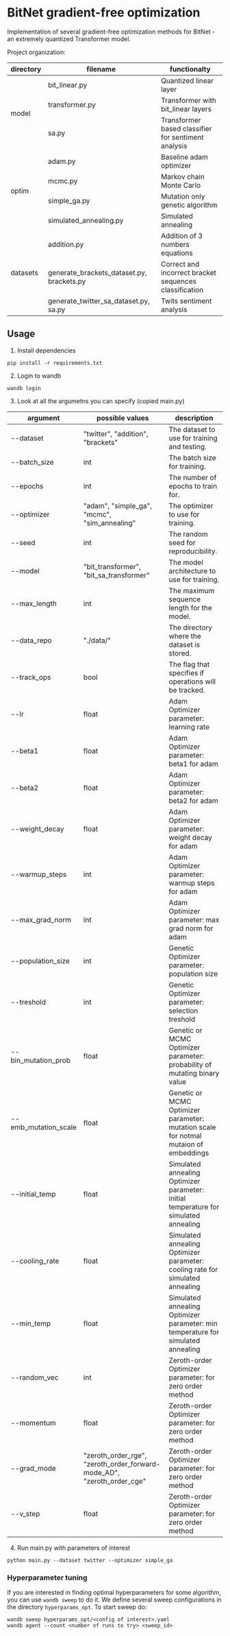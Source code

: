 # BitNet gradient-free optimization

Implementation of several gradient-free optimization methods for BitNet - an extremely quantized Transformer model.

Project organization:
<table>
    <thead>
        <tr>
            <th>directory</th>
            <th>filename</th>
            <th>functionalty</th>
        </tr>
    </thead>
    <tbody>
        <tr>
            <td rowspan=3>model</td>
            <td> bit_linear.py </td>
            <td> Quantized linear layer </td>
        </tr>
        <tr>
            <td> transformer.py </td>
            <td> Transformer with bit_linear layers </td>
        </tr>
        <tr>
            <td> sa.py </td>
            <td> Transformer based classifier for sentiment analysis</td>
        </tr>
        <tr>
            <td rowspan=4>optim</td>
            <td>adam.py </td>
            <td> Baseline adam optimizer </td>
        </tr>
        <tr>
            <td> mcmc.py</td>
            <td> Markov chain Monte Carlo </td>
        </tr>
        <tr>
            <td> simple_ga.py</td>
            <td> Mutation only genetic algorithm </td>
        </tr>
        <tr>
            <td> simulated_annealing.py</td>
            <td> Simulated annealing </td>
        </tr>
        <tr>
            <td rowspan=3>datasets</td>
            <td>addition.py </td>
            <td> Addition of 3 numbers equations </td>
        </tr>
        <tr>
            <td> generate_brackets_dataset.py, brackets.py </td>
            <td> Correct and incorrect bracket sequences classification </td>
        </tr>
        <tr>
            <td> generate_twitter_sa_dataset.py, sa.py </td>
            <td> Twits sentiment analysis </td>
        </tr>
    </tbody>
</table>

## Usage

1. Install dependencies
```
pip install -r requirements.txt

```
2. Login to wandb
```
wandb login

```
3. Look at all the argumetns you can specify (copied main.py)

| argument | possible values | description|
|----------|-----------------|------------|
|--dataset | "twitter", "addition", "brackets" | The dataset to use for training and testing. |
|--batch_size | int | The batch size for training. |
|--epochs | int | The number of epochs to train for. |
|--optimizer | "adam", "simple_ga", "mcmc", "sim_annealing" | The optimizer to use for training. |
|--seed | int | The random seed for reproducibility. |
|--model | "bit_transformer", "bit_sa_transformer" | The model architecture to use for training. |
|--max_length | int | The maximum sequence length for the model. |
|--data_repo | "./data/" | The directory where the dataset is stored. |
|--track_ops | bool | The flag that specifies if operations will be tracked. |
|--lr | float | Adam Optimizer parameter: learning rate |
|--beta1 |  float | Adam Optimizer parameter: beta1 for adam |
|--beta2 | float | Adam Optimizer parameter: beta2 for adam |
|--weight_decay | float | Adam Optimizer parameter: weight decay for adam |
|--warmup_steps | int | Adam Optimizer parameter: warmup steps for adam |
|--max_grad_norm | int | Adam Optimizer parameter: max grad norm for adam |
|--population_size | int | Genetic Optimizer parameter: population size |
|--treshold | int | Genetic Optimizer parameter: selection treshold |
|--bin_mutation_prob | float | Genetic or MCMC Optimizer parameter: probability of mutating binary value |
|--emb_mutation_scale | float | Genetic or MCMC Optimizer parameter: mutation scale for notmal mutaion of embeddings |
|--initial_temp | float | Simulated annealing Optimizer parameter: initial temperature for simulated annealing |
|--cooling_rate | float | Simulated annealing Optimizer parameter: cooling rate for simulated annealing |
|--min_temp | float | Simulated annealing Optimizer parameter: min temperature for simulated annealing |
|--random_vec | int | Zeroth-order Optimizer parameter: for zero order method |
|--momentum | float | Zeroth-order Optimizer parameter: for zero order method |
|--grad_mode | "zeroth_order_rge", "zeroth_order_forward-mode_AD", "zeroth_order_cge" | Zeroth-order Optimizer parameter: for zero order method |
|--v_step | float | Zeroth-order Optimizer parameter: for zero order method |

4. Run main.py with parameters of interest

```
python main.py --dataset twitter --optimizer simple_ga

```

### Hyperparameter tuning

If you are interested in finding optimal hyperparameters for some algorithm, you can use `wandb sweep` to do it. We define several sweep configurations in the directory `hyperparams_opt`. To start sweep do:

```
wandb sweep hyperparams_opt/<config of interest>.yaml
wandb agent --count <number of runs to try> <sweep_id>
```
